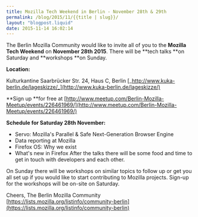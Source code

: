 ```yaml
---
title: Mozilla Tech Weekend in Berlin - November 28th & 29th
permalink: /blog/2015/11/{{title | slug}}/
layout: "blogpost.liquid"
date: 2015-11-14 16:02:14
---
```


The Berlin Mozilla Community would like to invite all of you to the **Mozilla Tech Weekend** on **November 28th 2015**. There will be **tech talks **on Saturday and **workshops **on Sunday.

**Location:**

Kulturkantine
Saarbrücker Str. 24, Haus C, Berlin
[_http://www.kuka-berlin.de/lageskizze/_](http://www.kuka-berlin.de/lageskizze/)

**Sign up **for free at [http://www.meetup.com/Berlin-Mozilla-Meetup/events/226461969/](http://www.meetup.com/Berlin-Mozilla-Meetup/events/226461969/)

**Schedule for Saturday 28th November:**

*   Servo: Mozilla's Parallel &amp; Safe Next-Generation Browser Engine
*   Data reporting at Mozilla
*   Firefox OS: Why we exist
*   What's new in Firefox
After the talks there will be some food and time to get in touch with developers and each other.

On Sunday there will be workshops on similar topics to follow up or get you all set up if you would like to start contributing to Mozilla projects. Sign-up for the workshops will be on-site on Saturday.

Cheers,
The Berlin Mozilla Community
[https://lists.mozilla.org/listinfo/community-berlin](https://lists.mozilla.org/listinfo/community-berlin)
